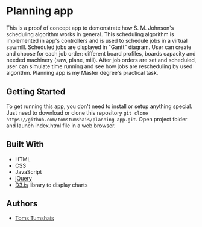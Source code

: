 # Planning app

This is a proof of concept app to demonstrate how S. M. Johnson's scheduling algorithm works in general. This scheduling algorithm is implemented in app's controllers and is used to schedule jobs in a virtual sawmill. Scheduled jobs are displayed in "Gantt" diagram. User can create and choose for each job order: different board profiles, boards capacity and needed machinery (saw, plane, mill). After job orders are set and scheduled, user can simulate time running and see how jobs are rescheduling by used algorithm. Planning app is my Master degree's practical task.

## Getting Started

To get running this app, you don't need to install or setup anything special. Just need to download or clone this repository `git clone https://github.com/tomstumshais/planning-app.git`. Open project folder and launch index.html file in a web browser.

## Built With

* HTML
* CSS
* JavaScript
* [jQuery](https://jquery.com/)
* [D3.js](https://d3js.org/) library to display charts

## Authors

* [Toms Tumshais](https://github.com/tomstumshais)
